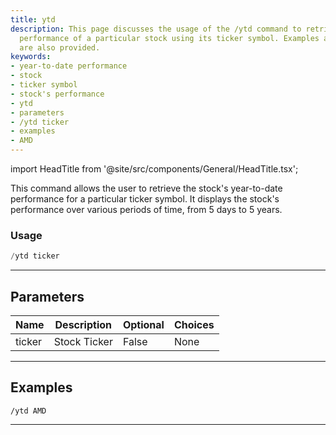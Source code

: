 ```yaml
---
title: ytd
description: This page discusses the usage of the /ytd command to retrieve year-to-date
  performance of a particular stock using its ticker symbol. Examples and parameters
  are also provided.
keywords:
- year-to-date performance
- stock
- ticker symbol
- stock's performance
- ytd
- parameters
- /ytd ticker
- examples
- AMD
---
```


import HeadTitle from '@site/src/components/General/HeadTitle.tsx';

<HeadTitle title="duediligence: ytd - Telegram Reference | OpenBB Bot Docs" />

This command allows the user to retrieve the stock's year-to-date performance for a particular ticker symbol. It displays the stock's performance over various periods of time, from 5 days to 5 years.

### Usage

```python wordwrap
/ytd ticker
```

---

## Parameters

| Name | Description | Optional | Choices |
| ---- | ----------- | -------- | ------- |
| ticker | Stock Ticker | False | None |


---

## Examples

```
/ytd AMD
```

---
